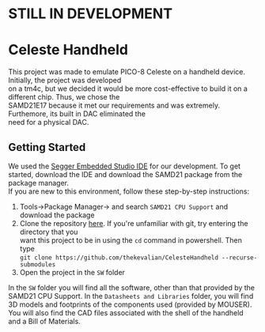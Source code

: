 # STILL IN DEVELOPMENT
# Celeste Handheld
This project was made to emulate PICO-8 Celeste on a handheld device. Initially, the project was developed\
on a tm4c, but we decided it would be more cost-effective to build it on a different chip. Thus, we chose the\
SAMD21E17 because it met our requirements and was extremely. Furthemore, its built in DAC eliminated the \
need for a physical DAC.

## Getting Started
We used the [Segger Embedded Studio IDE](https://www.segger.com/products/development-tools/embedded-studio/) for our development. To get started, download the IDE and download the SAMD21 package from the package manager.\
If you are new to this environment, follow these step-by-step instructions:
1. Tools->Package Manager-> and search `SAMD21 CPU Support` and download the package
2. Clone the repository [here](https://github.com/thekevalian/CelesteHandheld).  If you're unfamiliar with git, try entering the directory that you\
want this project to be in using the  `cd` command in powershell. Then type\
 ``git clone https://github.com/thekevalian/CelesteHandheld --recurse-submodules``
3. Open the project in the `SW` folder

In the `SW` folder you will find all the software, other than that provided by the SAMD21 CPU Support. In the `Datasheets and Libraries` folder, you will find 3D models and footprints of the components used (provided by MOUSER). You will also find the CAD files associated with the shell of the handheld and a Bill of Materials.
